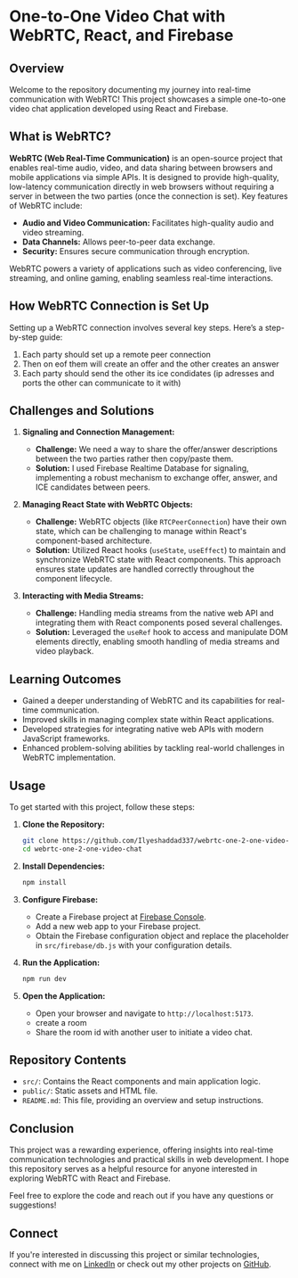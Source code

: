 # One-to-One Video Chat with WebRTC, React, and Firebase

## Overview

Welcome to the repository documenting my journey into real-time communication with WebRTC! This project showcases a simple one-to-one video chat application developed using React and Firebase.

## What is WebRTC?

**WebRTC (Web Real-Time Communication)** is an open-source project that enables real-time audio, video, and data sharing between browsers and mobile applications via simple APIs. It is designed to provide high-quality, low-latency communication directly in web browsers without requiring a server in between the two parties (once the connection is set). 
Key features of WebRTC include:
- **Audio and Video Communication:** Facilitates high-quality audio and video streaming.
- **Data Channels:** Allows peer-to-peer data exchange.
- **Security:** Ensures secure communication through encryption.

WebRTC powers a variety of applications such as video conferencing, live streaming, and online gaming, enabling seamless real-time interactions.

## How WebRTC Connection is Set Up

Setting up a WebRTC connection involves several key steps. Here’s a step-by-step guide:

1. Each party should set up a remote peer connection
2. Then on eof them will create an offer and the other creates an answer
3. Each party should send the other its ice condidates (ip adresses and ports the other can communicate to it with)


## Challenges and Solutions

1. **Signaling and Connection Management:**

   - **Challenge:** We need a way to share the offer/answer descriptions between the two parties rather then copy/paste them.
   - **Solution:** I used Firebase Realtime Database for signaling, implementing a robust mechanism to exchange offer, answer, and ICE candidates between peers.

2. **Managing React State with WebRTC Objects:**

   - **Challenge:** WebRTC objects (like `RTCPeerConnection`) have their own state, which can be challenging to manage within React's component-based architecture.
   - **Solution:** Utilized React hooks (`useState`, `useEffect`) to maintain and synchronize WebRTC state with React components. This approach ensures state updates are handled correctly throughout the component lifecycle.

3. **Interacting with Media Streams:**

   - **Challenge:** Handling media streams from the native web API and integrating them with React components posed several challenges.
   - **Solution:** Leveraged the `useRef` hook to access and manipulate DOM elements directly, enabling smooth handling of media streams and video playback.

## Learning Outcomes

- Gained a deeper understanding of WebRTC and its capabilities for real-time communication.
- Improved skills in managing complex state within React applications.
- Developed strategies for integrating native web APIs with modern JavaScript frameworks.
- Enhanced problem-solving abilities by tackling real-world challenges in WebRTC implementation.


## Usage

To get started with this project, follow these steps:

1. **Clone the Repository:**

   ```bash
   git clone https://github.com/Ilyeshaddad337/webrtc-one-2-one-video-chat.git
   cd webrtc-one-2-one-video-chat
   ```

2. **Install Dependencies:**

   ```bash
   npm install
   ```

3. **Configure Firebase:**

   - Create a Firebase project at [Firebase Console](https://console.firebase.google.com/).
   - Add a new web app to your Firebase project.
   - Obtain the Firebase configuration object and replace the placeholder in `src/firebase/db.js` with your configuration details.

4. **Run the Application:**

   ```bash
   npm run dev
   ```

5. **Open the Application:**

   - Open your browser and navigate to `http://localhost:5173`.
   - create a room
   - Share the room id with another user to initiate a video chat.



## Repository Contents

- `src/`: Contains the React components and main application logic.
- `public/`: Static assets and HTML file.
- `README.md`: This file, providing an overview and setup instructions.

## Conclusion

This project was a rewarding experience, offering insights into real-time communication technologies and practical skills in web development. I hope this repository serves as a helpful resource for anyone interested in exploring WebRTC with React and Firebase.

Feel free to explore the code and reach out if you have any questions or suggestions!

## Connect

If you're interested in discussing this project or similar technologies, connect with me on [LinkedIn](https://www.linkedin.com/in/ilyes-haddad-417046264/) or check out my other projects on [GitHub](https://github.com/Ilyeshaddad337).

